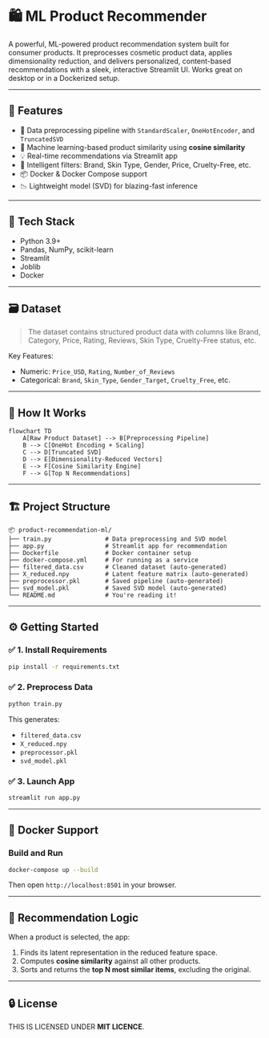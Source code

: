# 🛍️ ML Product Recommender

A powerful, ML-powered product recommendation system built for consumer products. It preprocesses cosmetic product data, applies dimensionality reduction, and delivers personalized, content-based recommendations with a sleek, interactive Streamlit UI. Works great on desktop or in a Dockerized setup.

---

## 🚀 Features

* 🔄 Data preprocessing pipeline with `StandardScaler`, `OneHotEncoder`, and `TruncatedSVD`
* 🧠 Machine learning-based product similarity using **cosine similarity**
* 💡 Real-time recommendations via Streamlit app
* 🎯 Intelligent filters: Brand, Skin Type, Gender, Price, Cruelty-Free, etc.
* 📦 Docker & Docker Compose support
* 📉 Lightweight model (SVD) for blazing-fast inference

---

## 🧩 Tech Stack

* Python 3.9+
* Pandas, NumPy, scikit-learn
* Streamlit
* Joblib
* Docker

---

## 🗃️ Dataset

> The dataset contains structured product data with columns like Brand, Category, Price, Rating, Reviews, Skin Type, Cruelty-Free status, etc.

Key Features:

* Numeric: `Price_USD`, `Rating`, `Number_of_Reviews`
* Categorical: `Brand`, `Skin_Type`, `Gender_Target`, `Cruelty_Free`, etc.

---

## 🧪 How It Works

```mermaid
flowchart TD
    A[Raw Product Dataset] --> B[Preprocessing Pipeline]
    B --> C[OneHot Encoding + Scaling]
    C --> D[Truncated SVD]
    D --> E[Dimensionality-Reduced Vectors]
    E --> F[Cosine Similarity Engine]
    F --> G[Top N Recommendations]
```

---

## 🏗️ Project Structure

```
📦 product-recommendation-ml/
├── train.py               # Data preprocessing and SVD model
├── app.py                 # Streamlit app for recommendation
├── Dockerfile             # Docker container setup
├── docker-compose.yml     # For running as a service
├── filtered_data.csv      # Cleaned dataset (auto-generated)
├── X_reduced.npy          # Latent feature matrix (auto-generated)
├── preprocessor.pkl       # Saved pipeline (auto-generated)
├── svd_model.pkl          # Saved SVD model (auto-generated)
└── README.md              # You're reading it!
```

---

## ⚙️ Getting Started

### ✅ 1. Install Requirements

```bash
pip install -r requirements.txt
```

### ✅ 2. Preprocess Data

```bash
python train.py
```

This generates:

* `filtered_data.csv`
* `X_reduced.npy`
* `preprocessor.pkl`
* `svd_model.pkl`

### ✅ 3. Launch App

```bash
streamlit run app.py
```

---

## 🐳 Docker Support

### Build and Run

```bash
docker-compose up --build
```

Then open `http://localhost:8501` in your browser.

---

## 🧠 Recommendation Logic

When a product is selected, the app:

1. Finds its latent representation in the reduced feature space.
2. Computes **cosine similarity** against all other products.
3. Sorts and returns the **top N most similar items**, excluding the original.

---

## 🔒 License

THIS IS LICENSED UNDER **MIT LICENCE**.
